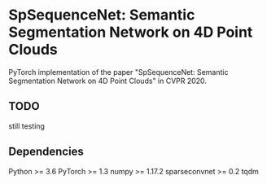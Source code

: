 # SpSequenceNet: Semantic Segmentation Network on 4D Point Clouds

PyTorch implementation of the paper "SpSequenceNet: Semantic Segmentation Network on 4D Point Clouds" in CVPR 2020.

## TODO

still testing


## Dependencies

Python >= 3.6
PyTorch >= 1.3
numpy >= 1.17.2
sparseconvnet >= 0.2
tqdm


